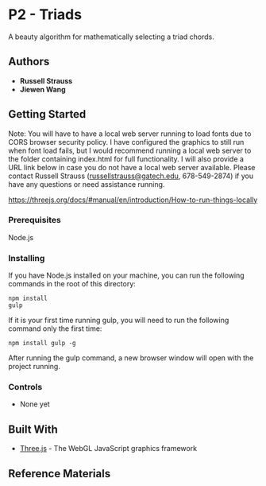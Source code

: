 # P2 - Triads

A beauty algorithm for mathematically selecting a triad chords.

## Authors

* **Russell Strauss**
* **Jiewen Wang**

## Getting Started

Note: You will have to have a local web server running to load fonts due to CORS browser security policy. I have configured the graphics to still
run when font load fails, but I would recommend running a local web server to the folder containing index.html for full functionality. I will also provide a URL
link below in case you do not have a local web server available. Please contact Russell Strauss (russellstrauss@gatech.edu, 678-549-2874) if you have any questions or
need assistance running.

https://threejs.org/docs/#manual/en/introduction/How-to-run-things-locally

### Prerequisites

Node.js

### Installing

If you have Node.js installed on your machine, you can run the following commands in the root of this directory:

```
npm install
gulp
```

If it is your first time running gulp, you will need to run the following command only the first time:

```
npm install gulp -g
```

After running the gulp command, a new browser window will open with the project running.

### Controls

* None yet

<!-- ## Deployment

If you cannot run local web server, view project here: [http://jrstrauss.net/cg/tetrobot/](http://jrstrauss.net/cg/tetrobot/) -->

## Built With

* [Three.js](https://threejs.org/) - The WebGL JavaScript graphics framework

## Reference Materials

